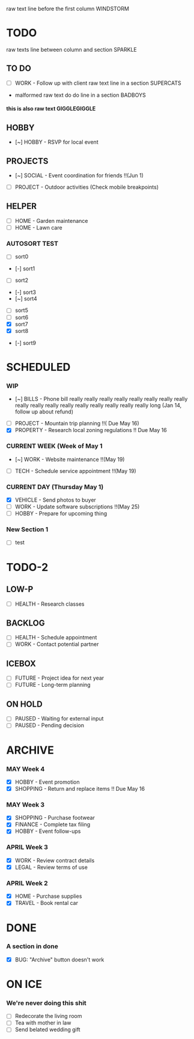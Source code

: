 raw text line before the first column WINDSTORM

# TODO
raw texts line between column and section SPARKLE

## TO DO
* [ ] WORK - Follow up with client
raw text line in a section SUPERCATS
* malformed raw text do do line in a section BADBOYS
#### this is also raw text GIGGLEGIGGLE

## HOBBY
* [~] HOBBY - RSVP for local event

## PROJECTS
* [~] SOCIAL - Event coordination for friends !!(Jun 1)
* [ ] PROJECT - Outdoor activities (Check mobile breakpoints)

## HELPER
* [ ] HOME - Garden maintenance
* [ ] HOME - Lawn care

### AUTOSORT TEST
* [ ] sort0
* [-] sort1
* [ ] sort2
* [-] sort3
* [~] sort4
* [ ] sort5
* [ ] sort6
* [x] sort7
* [x] sort8
* [-] sort9

# SCHEDULED
### WIP
* [~] BILLS - Phone bill really really really really really really really really really really really really really really really really really long (Jan 14, follow up about refund)
* [ ] PROJECT - Mountain trip planning !!( Due May 16)
* [x] PROPERTY - Research local zoning regulations !! Due May 16

### CURRENT WEEK (Week of May 1
* [~] WORK - Website maintenance !!(May 19)
* [ ] TECH - Schedule service appointment !!(May 19)

### CURRENT DAY (Thursday May 1)
* [x] VEHICLE - Send photos to buyer
* [ ] WORK - Update software subscriptions !!(May 25)
* [ ] HOBBY - Prepare for upcoming thing

### New Section 1
* [ ] test

# TODO-2
## LOW-P
* [ ] HEALTH - Research classes

## BACKLOG
* [ ] HEALTH - Schedule appointment
* [ ] WORK - Contact potential partner

## ICEBOX
* [ ] FUTURE - Project idea for next year
* [ ] FUTURE - Long-term planning

## ON HOLD
* [ ] PAUSED - Waiting for external input
* [ ] PAUSED - Pending decision

# ARCHIVE
### MAY Week 4
* [x] HOBBY - Event promotion
* [x] SHOPPING - Return and replace items !! Due May 16

### MAY Week 3
* [x] SHOPPING - Purchase footwear
* [x] FINANCE - Complete tax filing
* [x] HOBBY - Event follow-ups

### APRIL Week 3
* [x] WORK - Review contract details
* [x] LEGAL - Review terms of use

### APRIL Week 2
* [x] HOME - Purchase supplies
* [x] TRAVEL - Book rental car

# DONE
### A section in done
* [x] BUG: "Archive" button doesn't work

# ON ICE
### We're never doing this shit
* [ ] Redecorate the living room
* [ ] Tea with mother in law
* [ ] Send belated wedding gift